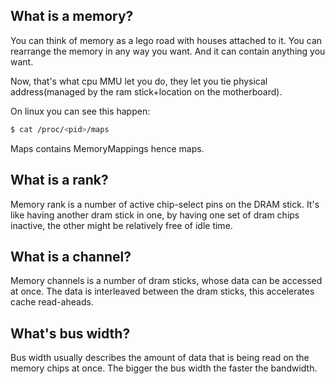 What is a memory?
--------------
You can think of memory as a lego road with houses attached to it.
You can rearrange the memory in any way you want.
And it can contain anything you want.

Now, that's what cpu MMU let you do, they let you tie physical address(managed by the ram stick+location on the motherboard).

On linux you can see this happen:
```bash
$ cat /proc/<pid>/maps
```
Maps contains MemoryMappings hence maps.

What is a rank?
---------------
Memory rank is a number of active chip-select pins on the DRAM stick.
It's like having another dram stick in one, by having one set of dram chips inactive, the other might be relatively free of idle time.

What is a channel?
------------------
Memory channels is a number of dram sticks, whose data can be accessed at once.
The data is interleaved between the dram sticks, this accelerates cache read-aheads.


What's bus width?
-----------------
Bus width usually describes the amount of data that is being read on the memory chips at once. The bigger the bus width the faster the bandwidth.